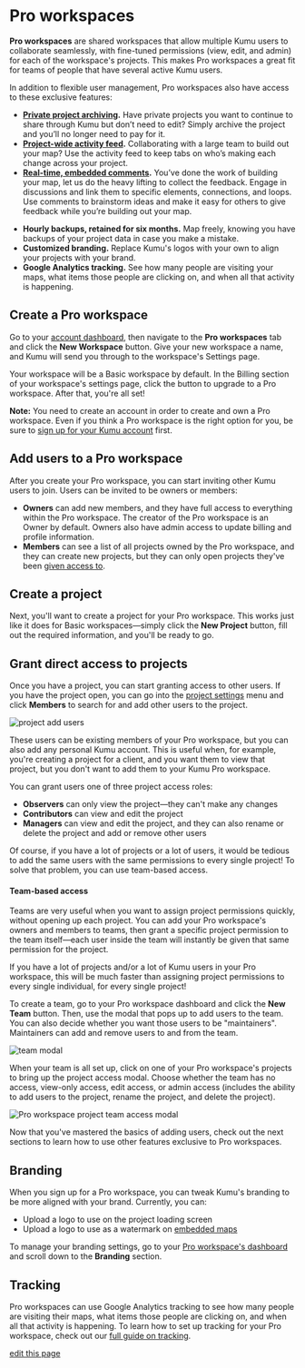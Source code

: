 # Pro workspaces

**Pro workspaces** are shared workspaces that allow multiple Kumu users to collaborate seamlessly, with fine-tuned permissions (view, edit, and admin) for each of the workspace's projects. This makes Pro workspaces a great fit for teams of people that have several active Kumu users.

In addition to flexible user management, Pro workspaces also have access to these exclusive features:
- **[Private project archiving](/guides/archiving-projects.html).** Have private projects you want to continue to share through Kumu but don’t need to edit? Simply archive the project and you’ll no longer need to pay for it.
- **[Project-wide activity feed](/guides/activity-feed.html).** Collaborating with a large team to build out your map? Use the activity feed to keep tabs on who’s making each change across your project.
- **[Real-time, embedded comments](/guides/issues.html).** You’ve done the work of building your map, let us do the heavy lifting to collect the feedback. Engage in discussions and link them to specific elements, connections, and loops. Use comments to brainstorm ideas and make it easy for others to give feedback while you’re building out your map.
<!-- - **[Single sign-on](/guides/single-sign-on.html).** Enable authentication for your Pro workspace through your SAML 2.0 provider (only Azure AD supported at this time). -->
<!-- - **Required [multi-factor authentication](/guides/multi-factor-authentication.html).** Multi-factor authentication (MFA) helps keep your account and projects. With a Pro workspace, you can require MFA for everyone accessing your projects. -->
- **Hourly backups, retained for six months.** Map freely, knowing you have backups of your project data in case you make a mistake.
- **Customized branding.** Replace Kumu's logos with your own to align your projects with your brand.
- **Google Analytics tracking.** See how many people are visiting your maps, what items those people are clicking on, and when all that activity is happening.


## Create a Pro workspace

Go to your [account dashboard](https://kumu.io/dashboard), then navigate to the **Pro workspaces** tab and click the **New Workspace** button. Give your new workspace a name, and Kumu will send you through to the workspace's Settings page.

Your workspace will be a Basic workspace by default. In the Billing section of your workspace's settings page, click the button to upgrade to a Pro workspace. After that, you're all set!

<p class="alert alert-warning">
<b>Note:</b> You need to create an account in order to create and own a Pro workspace. Even if you think a Pro workspace is the right option for you, be sure to <a class="alert-link" href="https://kumu.io/join">sign up for your Kumu account</a> first.
</p>


## Add users to a Pro workspace

After you create your Pro workspace, you can start inviting other Kumu users to join. Users can be invited to be owners or members:

- **Owners** can add new members, and they have full access to everything within the Pro workspace. The creator of the Pro workspace is an Owner by default. Owners also have admin access to update billing and profile information.
- **Members** can see a list of all projects owned by the Pro workspace, and they can create new projects, but they can only open projects they've been [given access to](#grant-direct-access-to-projects).


## Create a project

Next, you'll want to create a project for your Pro workspace. This works just like it does for Basic workspaces—simply click the **New Project** button, fill out the required information, and you'll be ready to go.


## Grant direct access to projects

Once you have a project, you can start granting access to other users. If you have the project open, you can go into the [project settings](/overview/settings.html#project-settings) menu and click **Members** to search for and add other users to the project.

![project add users](/images/pro-workspace-project-users.png)

These users can be existing members of your Pro workspace, but you can also add any personal Kumu account. This is useful when, for example, you're creating a project for a client, and you want them to view that project, but you don't want to add them to your Kumu Pro workspace.

You can grant users one of three project access roles:

- **Observers** can only view the project—they can't make any changes
- **Contributors** can view and edit the project
- **Managers** can view and edit the project, and they can also rename or delete the project and add or remove other users

Of course, if you have a lot of projects or a lot of users, it would be tedious to add the same users with the same permissions to every single project! To solve that problem, you can use team-based access.


#### Team-based access

Teams are very useful when you want to assign project permissions quickly, without opening up each project. You can add your Pro workspace's owners and members to teams, then grant a specific project permission to the team itself—each user inside the team will instantly be given that same permission for the project.

If you have a lot of projects and/or a lot of Kumu users in your Pro workspace, this will be much faster than assigning project permissions to every single individual, for every single project!

To create a team, go to your Pro workspace dashboard and click the **New Team** button. Then, use the modal that pops up to add users to the team. You can also decide whether you want those users to be "maintainers". Maintainers can add and remove users to and from the team.

![team modal](/images/pro-workspace-team.png)

When your team is all set up, click on one of your Pro workspace's projects to bring up the project access modal. Choose whether the team has no access, view-only access, edit access, or admin access (includes the ability to add users to the project, rename the project, and delete the project).

![Pro workspace project team access modal](/images/pro-workspace-project-team-access.png)

Now that you've mastered the basics of adding users, check out the next sections to learn how to use other features exclusive to Pro workspaces.

<!-- <iframe src="https://player.vimeo.com/video/135484585" width="640" height="360" frameborder="0" webkitallowfullscreen mozallowfullscreen allowfullscreen></iframe>
 -->


## Branding

When you sign up for a Pro workspace, you can tweak Kumu's branding to be more aligned with your brand. Currently, you can:

- Upload a logo to use on the project loading screen
- Upload a logo to use as a watermark on [embedded maps](/guides/share-and-embed.html)

To manage your branding settings, go to your [Pro workspace's dashboard](/overview/dashboard.html#pro-workspace-dashboard) and scroll down to the **Branding** section.


## Tracking

Pro workspaces can use Google Analytics tracking to see how many people are visiting their maps, what items those people are clicking on, and when all that activity is happening. To learn how to set up tracking for your Pro workspace, check out our [full guide on tracking](/guides/tracking.html).



<span class="edit-link"><a href="https://github.com/kumu/docs/blob/master/guides/pro-workspaces.md" target="_blank"><i class="fa fa-github"></i> edit this page</a></span>
